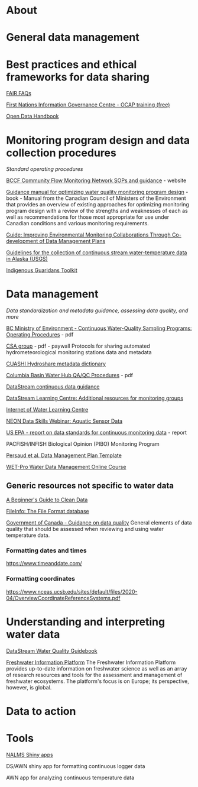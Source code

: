 # About


# General data management








# Best practices and ethical frameworks for data sharing

[FAIR FAQs](https://copdess.org/enabling-fair-data-project/enabling-fair-data-faqs/)

[First Nations Information Governance Centre - OCAP training (free)](https://fnigc.ca/ocap-training/)

[Open Data Handbook](https://opendatahandbook.org/)


# Monitoring program design and data collection procedures

*Standard operating procedures*

[BCCF Community Flow Monitoring Network SOPs and guidance](https://www.cfmnvi.com/standard-operating-procedures/) - website

[Guidance manual for optimizing water quality monitoring program design](https://ccme.ca/en/res/guidancemanualforoptimizingwaterqualitymonitoringprogramdesign_1.0_e.pdf) - book - Manual from the Canadian Council of Ministers of the Environment that provides an overview of existing approaches for optimizing monitoring program design with a review of the strengths and weaknesses of each as well as recommendations for those most appropriate for use under Canadian conditions and various monitoring requirements.

[Guide: Improving Environmental Monitoring Collaborations Through Co-development of Data Management Plans](https://summit.sfu.ca/item/34441)

[Guidelines for the collection of continuous stream water-temperature data in Alaska (USGS)]()

[Indigenous Guaridans Toolkit](https://www.indigenousguardianstoolkit.ca/)

# Data management
*Data standardization and metadata guidance, assessing data quality, and more*



[BC Ministry of Environment - Continuous Water-Quality Sampling Programs: Operating Procedures](https://www2.gov.bc.ca/assets/gov/environment/natural-resource-stewardship/nr-laws-policy/risc/continuous_waterqual.pdf) - pdf

[CSA group](https://www.csagroup.org/store/product/CSA%20R103%3A23/) - pdf - paywall
Protocols for sharing automated hydrometeorological monitoring stations data and metadata

[CUASHI Hydroshare metadata dictionary](https://help.hydroshare.org/hydroshare-resources/content-types/time-series/time-series-metadata-elements/) 

[Columbia Basin Water Hub QA/QC Procedures](https://data.cbwaterhub.ca/WaterHub_QAQC_Grade_Procedure.pdf) - pdf

[DataStream continuous data guidance](https://datastream.org/en-ca/documentation/continuous-time-series-data-guidance) 

[DataStream Learning Centre: Additional resources for monitoring groups](https://datastream.org/en-ca/documentation/additional-monitoring-resources)

[Internet of Water Learning Centre](https://internetofwater.org/resources/learning-center/)

[NEON Data Skills Webinar: Aquatic Sensor Data](https://www.neonscience.org/get-involved/events/data-skills-webinar-aquatic-sensor-data)

[US EPA - report on data standards for continuous monitoring data](https://e-enterprisefortheenvironment.net/our-projects/data-standards-for-continuous-monitoring-data/) - report

PACFISH/INFISH Biological Opinion (PIBO) Monitoring Program

[Persaud et al. Data Management Plan Template](https://zenodo.org/records/4697621)

[WET-Pro Water Data Management Online Course](https://wet-pro.ca/courses/water-data-management/)


## Generic resources not specific to water data

[A Beginner's Guide to Clean Data](https://b-greve.gitbook.io/beginners-guide-to-clean-data) 

[FileInfo: The File Format database](https://b-greve.gitbook.io/beginners-guide-to-clean-data) 

[Government of Canada -  Guidance on data quality](https://www.canada.ca/en/government/system/digital-government/digital-government-innovations/information-management/guidance-data-quality.html) 
General elements of data quality that should be assessed when reviewing and using water temperature data.

### Formatting dates and times
https://www.timeanddate.com/

### Formatting coordinates
https://www.nceas.ucsb.edu/sites/default/files/2020-04/OverviewCoordinateReferenceSystems.pdf


# Understanding and interpreting water data

[DataStream Water Quality Guidebook](link) 

[Freshwater Information Platform](http://www%20freshwaterplatform%20eu/) 
The Freshwater Information Platform provides up-to-date information on freshwater science as well as an array of research resources and tools for the assessment and management of freshwater ecosystems. The platform's focus is on Europe; its perspective, however, is global.

# Data to action



# Tools

[NALMS Shiny apps](https://nalms.shinyapps.io/NALMS_Shiny_Home/)

DS/AWN shiny app for formatting continuous logger data

AWN app for analyzing continuous temperature data


